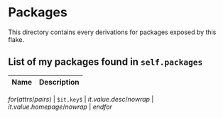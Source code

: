 # Packages

This directory contains every derivations for packages exposed by this flake.

## List of my packages found in `self.packages`

| Name | Description |
| ---- | ----------- |
$for(attrs/pairs)$
| `$it.key$` | $it.value.desc/nowrap$ | $it.value.homepage/nowrap$ |
$endfor$
